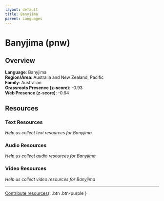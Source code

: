 ```yaml
---
layout: default
title: Banyjima
parent: Languages
---
```


# Banyjima (pnw)

## Overview

**Language**: Banyjima  
**Region/Area**: Australia and New Zealand, Pacific  
**Family**: Australian  
**Grassroots Presence (z-score)**: -0.93  
**Web Presence (z-score)**: -0.64  

## Resources

### Text Resources
*Help us collect text resources for Banyjima*

### Audio Resources
*Help us collect audio resources for Banyjima*

### Video Resources
*Help us collect video resources for Banyjima*

---

[Contribute resources](https://forms.office.com/e/1SfLJx3u1r){: .btn .btn-purple }

